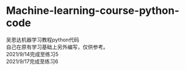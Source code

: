 # Machine-learning-course-python-code
吴恩达机器学习教程python代码  
自己在原有学习基础上另外编写，仅供参考。  
2021/9/14完成至练习5  
2021/9/17完成至练习6  